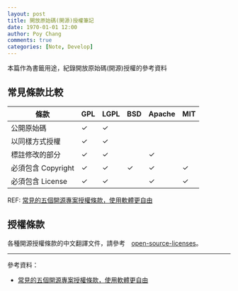 ```yaml
---
layout: post
title: 開放原始碼(開源)授權筆記
date: 1970-01-01 12:00
author: Poy Chang
comments: true
categories: [Note, Develop]
---
```


本篇作為書籤用途，紀錄開放原始碼(開源)授權的參考資料

## 常見條款比較

| 條款               | GPL | LGPL | BSD | Apache | MIT |
| ------------------ | --- | ---- | --- | ------ | --- |
| 公開原始碼         | ✓   | ✓    |     |        |     |
| 以同樣方式授權     | ✓   | ✓    |     |        |     |
| 標註修改的部分     | ✓   | ✓    |     | ✓      |     |
| 必須包含 Copyright | ✓   | ✓    | ✓   | ✓      | ✓   |
| 必須包含 License   | ✓   | ✓    |     | ✓      | ✓   |

REF: [常見的五個開源專案授權條款，使用軟體更自由](https://noob.tw/open-source-licenses/)

## 授權條款

各種開源授權條款的中文翻譯文件，請參考　[open-source-licenses](https://github.com/poychang/open-source-licenses)。

---

參考資料：

- [常見的五個開源專案授權條款，使用軟體更自由](https://noob.tw/open-source-licenses/)
